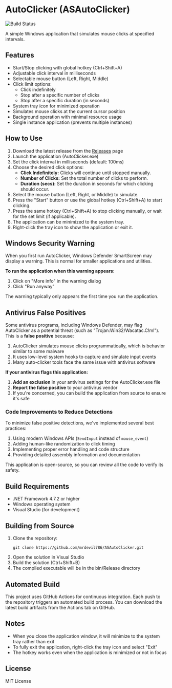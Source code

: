 # AutoClicker (ASAutoClicker)

![Build Status](https://github.com/mrdevil786/ASAutoClicker/actions/workflows/build.yml/badge.svg)

A simple Windows application that simulates mouse clicks at specified intervals.

## Features

- Start/Stop clicking with global hotkey (Ctrl+Shift+A)
- Adjustable click interval in milliseconds
- Selectable mouse button (Left, Right, Middle)
- Click limit options:
  - Click indefinitely
  - Stop after a specific number of clicks
  - Stop after a specific duration (in seconds)
- System tray icon for minimized operation
- Simulates mouse clicks at the current cursor position
- Background operation with minimal resource usage
- Single instance application (prevents multiple instances)

## How to Use

1. Download the latest release from the [Releases](https://github.com/mrdevil786/ASAutoClicker/releases) page
2. Launch the application (AutoClicker.exe)
3. Set the click interval in milliseconds (default: 100ms)
4. Choose the desired click options:
   - **Click Indefinitely:** Clicks will continue until stopped manually.
   - **Number of Clicks:** Set the total number of clicks to perform.
   - **Duration (secs):** Set the duration in seconds for which clicking should occur.
5. Select the mouse button (Left, Right, or Middle) to simulate.
6. Press the "Start" button or use the global hotkey (Ctrl+Shift+A) to start clicking.
7. Press the same hotkey (Ctrl+Shift+A) to stop clicking manually, or wait for the set limit (if applicable).
8. The application can be minimized to the system tray.
9. Right-click the tray icon to show the application or exit it.

## Windows Security Warning

When you first run AutoClicker, Windows Defender SmartScreen may display a warning. This is normal for smaller applications and utilities.

**To run the application when this warning appears:**
1. Click on "More info" in the warning dialog
2. Click "Run anyway"

The warning typically only appears the first time you run the application.

## Antivirus False Positives

Some antivirus programs, including Windows Defender, may flag AutoClicker as a potential threat (such as "Trojan:Win32/Wacatac.C!ml"). This is a **false positive** because:

1. AutoClicker simulates mouse clicks programmatically, which is behavior similar to some malware
2. It uses low-level system hooks to capture and simulate input events
3. Many auto-clicker tools face the same issue with antivirus software

**If your antivirus flags this application:**

1. **Add an exclusion** in your antivirus settings for the AutoClicker.exe file
2. **Report the false positive** to your antivirus vendor
3. If you're concerned, you can build the application from source to ensure it's safe

### Code Improvements to Reduce Detections

To minimize false positive detections, we've implemented several best practices:

1. Using modern Windows APIs (`SendInput` instead of `mouse_event`)
2. Adding human-like randomization to click timing
3. Implementing proper error handling and code structure
4. Providing detailed assembly information and documentation

This application is open-source, so you can review all the code to verify its safety.

## Build Requirements

- .NET Framework 4.7.2 or higher
- Windows operating system
- Visual Studio (for development)

## Building from Source

1. Clone the repository:
   ```
   git clone https://github.com/mrdevil786/ASAutoClicker.git
   ```
2. Open the solution in Visual Studio
3. Build the solution (Ctrl+Shift+B)
4. The compiled executable will be in the bin/Release directory

## Automated Build

This project uses GitHub Actions for continuous integration. Each push to the repository triggers an automated build process. You can download the latest build artifacts from the Actions tab on GitHub.

## Notes

- When you close the application window, it will minimize to the system tray rather than exit
- To fully exit the application, right-click the tray icon and select "Exit"
- The hotkey works even when the application is minimized or not in focus

## License

MIT License